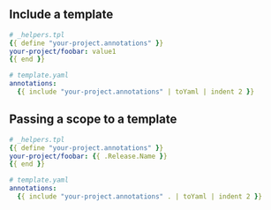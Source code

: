 ## Include a template

```yaml
# _helpers.tpl
{{ define "your-project.annotations" }}
your-project/foobar: value1
{{ end }}

# template.yaml
annotations:
  {{ include "your-project.annotations" | toYaml | indent 2 }}
```

## Passing a scope to a template

```yaml
# _helpers.tpl
{{ define "your-project.annotations" }}
your-project/foobar: {{ .Release.Name }}
{{ end }}

# template.yaml
annotations:
  {{ include "your-project.annotations" . | toYaml | indent 2 }}
```
